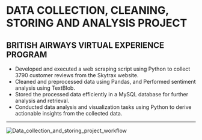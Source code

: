 # DATA COLLECTION, CLEANING, STORING AND ANALYSIS PROJECT
##  BRITISH AIRWAYS VIRTUAL EXPERIENCE PROGRAM
- Developed and executed a web scraping script using Python to collect 3790 customer reviews from the Skytrax website.
- Cleaned and preprocessed data using Pandas, and Performed sentiment analysis using TextBlob.
- Stored the processed data efficiently in a MySQL database for further analysis and retrieval.
- Conducted data analysis and visualization tasks using Python to derive actionable insights from the collected data.
---
![Data_collection_and_storing_project_workflow](https://github.com/RIZWAN-VY/Data_Collection_Cleaning_Analysis_and_Stroring_Project/assets/131337205/f9fd19b6-6657-4cdb-922a-98f1e39fd790)
